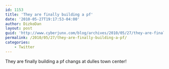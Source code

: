 ```yaml
---
id: 1153
title: 'They are finally building a pf'
date: '2010-05-27T19:17:53-04:00'
author: DizkoDan
layout: post
guid: 'http://www.cyberjunx.com/blog/archives/2010/05/27/they-are-finally-building-a-pf/'
permalink: /2010/05/27/they-are-finally-building-a-pf/
categories:
    - Twitter
---
```


They are finally building a pf changs at dulles town center!
